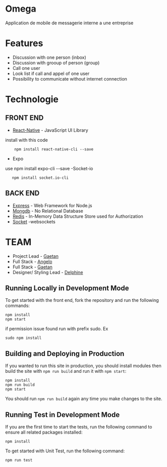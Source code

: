 # Omega
Application de mobile de messagerie interne a une entreprise
# Features

- Discussion with one person (inbox)
- Discussion with grooup of person (group)
- Call one user
- Look list if call and appel of one user
- Possibility to communicate without internet  connection

# Technologie

## FRONT END 

- [React-Native](https://reactnative.dev/) - JavaScript UI Library

 install with this code 
 
        npm install react-native-cli --save
        
- Expo

 use 
       npm install expo-cli --save
-Socket-io

       npm install socket.io-cli
       
## BACK END 
- [Express](https://expressjs.com/) - Web Framework for Node.js
- [Mongdb](https://www.mongodb.com/) - No Relational Database
- [Redis](https://redis.io/) - In-Memory Data Structure Store used for Authorization
- [Socket](https://socket.io/) -websockets

# TEAM
- Project Lead - [Gaetan](https://github.com/Gaetan-M)
- Full Stack - [Angelo](https://github.com/angeloDiepe)
- Full Stack - [Gaetan](https://github.com/Gaetan-M)
- Designer/ Styling Lead - [Delphine](https://github.com/Delphi-943)

## Running Locally in Development Mode

To get started with the front end, fork the repository and run the following commands:

    npm install
    npm start
if permission issue found run with prefix sudo. Ex

    sudo npm install

## Building and Deploying in Production

If you wanted to run this site in production, you should install modules then build the site with `npm run build` and run it with `npm start`:

    npm install
    npm run build
    npm start

You should run `npm run build` again any time you make changes to the site.

## Running Test in Development Mode

If you are the first time to start the tests, run the following command to ensure all related packages installed:

    npm install

To get started with Unit Test, run the following command:

    npm run test

